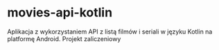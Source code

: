 # movies-api-kotlin
Aplikacja z wykorzystaniem API z listą filmów i seriali w języku Kotlin na platformę Android. Projekt zaliczeniowy
